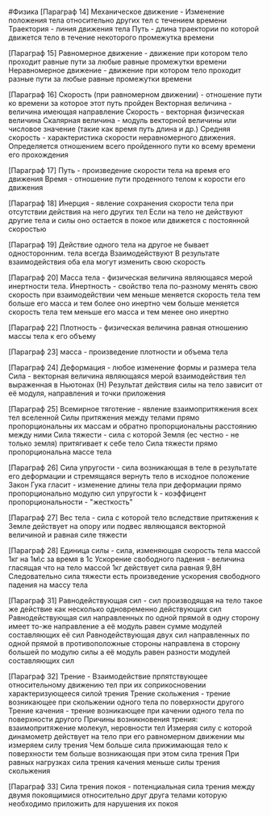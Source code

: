 #Физика 
[Параграф 14]
Механическое движение - Изменение положения тела относительно других тел с течением времени
Траектория - линия движения тела
Путь - длина траектории по которой движется тело в течение некоторого промежутка времени

[Параграф 15]
Равномерное движение - движение при котором тело проходит равные пути за любые равные промежутки времени
Неравномерное движение - движение при котором тело проходит разные пути за любые равные промежутки времени

[Параграф 16]
Скорость (при равномерном движении) - отношение пути ко времени за которое этот путь пройден
Векторная величина - величина имеющая направление
Скорость - векторная физическая величина
Скалярная величина - модуль векторной величины или числовое значение (такие как время путь длина и др.)
Средняя скорость - характеристика скорости неравномерного движения. Определяется отношением всего пройденного пути ко всему времени его прохождения

[Параграф 17]
Путь - произведение скорости тела на время его движения
Время - отношение пути проденного телом к корости его движения

[Параграф 18]
Инерция - явление сохранения скорости тела при отсутствии действия на него других тел
Если на тело не действуют другие тела и силы оно остается в покое или движется с постоянной скоростью

[Параграф 19]
Действие одного тела на другое не бывает односторонним. тела всегда Взаимодействуют
В результате взаимодействия оба ела могут изменить свою скорость

[Параграф 20]
Масса тела - физическая величина являющаяся мерой инертности тела.
Инертность - свойство тела по-разному менять свою скорость при взаимодействии
чем меньше меняется скорость тела тем больше его масса и тем более оно инертно
чем больше меняется скорость тела тем меньше его масса и тем менее оно инертно

[Параграф 22]
Плотность - физическая величина равная отношению массы тела к его объему

[Параграф 23]
масса - произведение плотности и объема тела

[Параграф 24]
Деформация - любое изменение формы и размера тела
Сила - векторная величина являющаяся мерой взаимодействия тел выраженная в Ньютонах (Н)
Результат действия силы на тело зависит от её модуля, направления и точки приложения

[Параграф 25]
Всемирное тяготение - явление взаимопритяжения всех тел вселенной
Силы притяжения между телами прямо пропорциональны их массам и обратно пропорциональны расстоянию между ними
Сила тяжести - сила с которой Земля (ес честно - не только земля) притягивает к себе тело
Сила тяжести прямо пропорциональна массе тела

[Параграф 26]
Сила упругости - сила возникающая в теле в результате его деформации и стремящаяся вернуть тело в исходное положение
Закон Гука гласит - изменение длины тела при деформации прямо пропорционально модулю сил упругости
k - коэффицент пропорциональности - "жесткость"

[Параграф 27]
Вес тела - сила с которой тело вследствие притяжения к Земле действует на опору или подвес являющаяся векторной величиной и равная силе тяжести

[Параграф 28]
Единица силы - сила, изменяющая скорость тела массой 1кг на 1м\с за время в 1с 
Ускорение свободного падения - величина гласящая что на тело массой 1кг действует сила равная 9,8Н
Следовательно сила тяжести есть произведение ускорения свободного падения на массу тела

[Параграф 31]
Равнодействующая сил - сил производящая на тело такое же действие как несколько одновременно действующих сил
Равнодействующая сил направленных по одной прямой в одну сторону имеет то-же направление а её модуль равен сумме модулей составляющих её сил
Равнодействующая двух сил направленных по одной прямой в противоположные стороны направлена в сторону большей по модулю силы а её модуль равен разности модулей составляющих сил

[Параграф 32]
Трение - Взаимодействие прпятствующее относительному движению тел при их соприкосновении характеризующееся силой трения
Трение скольжения - трение возникающее при скольжении одного тела по поверхности другого
Трение качения - трение возникающее при качении одного тела по поверхности другого
Причины возникновения трения: взаимопритяжение молекул, неровности тел
Измеряя силу с которой динамометр действует на тело при его равномерном движении мы измеряем силу трения
Чем больше сила прижимающая тело к поверхности тем больше возникающая при этом сила трения
При равных нагрузках сила трения качения меньше силы трения скольжения

[Параграф 33]
Сила трения покоя - потенциальная сила трения между двумя покоящимися относительно друг друга телами которую необходимо приложить для нарушения их покоя